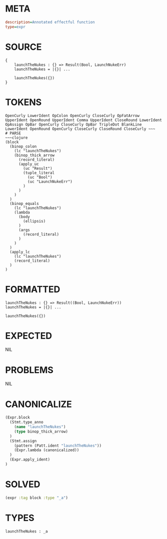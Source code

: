 # META
~~~ini
description=Annotated effectful function
type=expr
~~~
# SOURCE
~~~roc
{
    launchTheNukes : {} => Result(Bool, LaunchNukeErr)
    launchTheNukes = |{}| ...

    launchTheNukes({})
}
~~~
# TOKENS
~~~text
OpenCurly LowerIdent OpColon OpenCurly CloseCurly OpFatArrow UpperIdent OpenRound UpperIdent Comma UpperIdent CloseRound LowerIdent OpAssign OpBar OpenCurly CloseCurly OpBar TripleDot BlankLine LowerIdent OpenRound OpenCurly CloseCurly CloseRound CloseCurly ~~~
# PARSE
~~~clojure
(block
  (binop_colon
    (lc "launchTheNukes")
    (binop_thick_arrow
      (record_literal)
      (apply_uc
        (uc "Result")
        (tuple_literal
          (uc "Bool")
          (uc "LaunchNukeErr")
        )
      )
    )
  )
  (binop_equals
    (lc "launchTheNukes")
    (lambda
      (body
        (ellipsis)
      )
      (args
        (record_literal)
      )
    )
  )
  (apply_lc
    (lc "launchTheNukes")
    (record_literal)
  )
)
~~~
# FORMATTED
~~~roc
launchTheNukes : {} => Result((Bool, LaunchNukeErr))
launchTheNukes = |{}| ...

launchTheNukes({})
~~~
# EXPECTED
NIL
# PROBLEMS
NIL
# CANONICALIZE
~~~clojure
(Expr.block
  (Stmt.type_anno
    (name "launchTheNukes")
    (type binop_thick_arrow)
  )
  (Stmt.assign
    (pattern (Patt.ident "launchTheNukes"))
    (Expr.lambda (canonicalized))
  )
  (Expr.apply_ident)
)
~~~
# SOLVED
~~~clojure
(expr :tag block :type "_a")
~~~
# TYPES
~~~roc
launchTheNukes : _a
~~~
